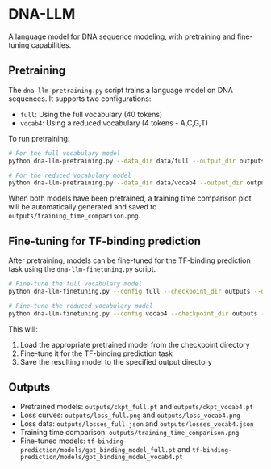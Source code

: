 # DNA-LLM

A language model for DNA sequence modeling, with pretraining and fine-tuning capabilities.

## Pretraining

The `dna-llm-pretraining.py` script trains a language model on DNA sequences. It supports two configurations:
- `full`: Using the full vocabulary (40 tokens)
- `vocab4`: Using a reduced vocabulary (4 tokens - A,C,G,T)

To run pretraining:

```bash
# For the full vocabulary model
python dna-llm-pretraining.py --data_dir data/full --output_dir outputs

# For the reduced vocabulary model
python dna-llm-pretraining.py --data_dir data/vocab4 --output_dir outputs
```

When both models have been pretrained, a training time comparison plot will be automatically generated and saved to `outputs/training_time_comparison.png`.

## Fine-tuning for TF-binding prediction

After pretraining, models can be fine-tuned for the TF-binding prediction task using the `dna-llm-finetuning.py` script.

```bash
# Fine-tune the full vocabulary model
python dna-llm-finetuning.py --config full --checkpoint_dir outputs --output_dir tf-binding-prediction/models

# Fine-tune the reduced vocabulary model
python dna-llm-finetuning.py --config vocab4 --checkpoint_dir outputs --output_dir tf-binding-prediction/models
```

This will:
1. Load the appropriate pretrained model from the checkpoint directory
2. Fine-tune it for the TF-binding prediction task 
3. Save the resulting model to the specified output directory

## Outputs

- Pretrained models: `outputs/ckpt_full.pt` and `outputs/ckpt_vocab4.pt`
- Loss curves: `outputs/loss_full.png` and `outputs/loss_vocab4.png`
- Loss data: `outputs/losses_full.json` and `outputs/losses_vocab4.json`
- Training time comparison: `outputs/training_time_comparison.png`
- Fine-tuned models: `tf-binding-prediction/models/gpt_binding_model_full.pt` and `tf-binding-prediction/models/gpt_binding_model_vocab4.pt`
